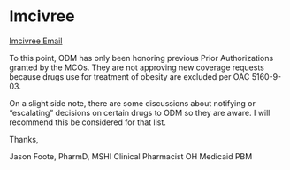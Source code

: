 # Imcivree

[Imcivree Email](https://mygainwell-my.sharepoint.com/:u:/r/personal/christopher_nguyen_gainwelltechnologies_com/Documents/Evergreen/Emails/FW_%20Imcivree%20clinical%20appeal%20review.msg?csf=1&web=1&e=CiQG5h)

To this point, ODM has only been honoring previous Prior Authorizations granted by the MCOs. They are not approving new coverage requests because drugs use for treatment of obesity are excluded per OAC 5160-9-03.
 
On a slight side note, there are some discussions about notifying or “escalating” decisions on certain drugs to ODM so they are aware. I will recommend this be considered for that list.
 
Thanks,
 
Jason Foote, PharmD, MSHI
Clinical Pharmacist
OH Medicaid PBM
